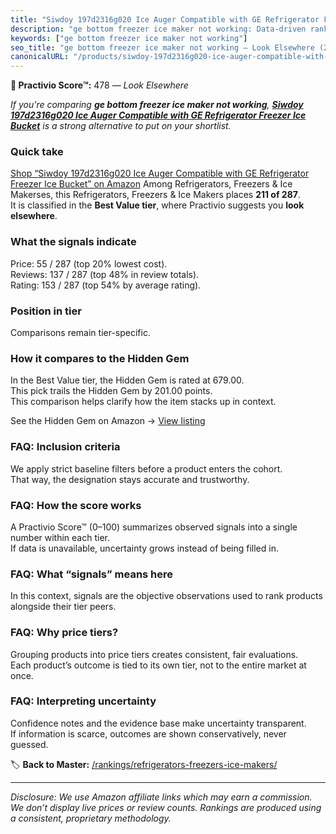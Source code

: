 ```yaml
---
title: "Siwdoy 197d2316g020 Ice Auger Compatible with GE Refrigerator Freezer Ice Bucket"
description: "ge bottom freezer ice maker not working: Data-driven ranking using the Practivio Score™. Positioned by quality, value, demand, findability, momentum."
keywords: ["ge bottom freezer ice maker not working"]
seo_title: "ge bottom freezer ice maker not working — Look Elsewhere (2025)"
canonicalURL: "/products/siwdoy-197d2316g020-ice-auger-compatible-with-ge-refrigerator-freezer-ice-bucket-B0DB8G2Z5Y/"
---
```


**🚫 Practivio Score™:** 478 — _Look Elsewhere_


*If you're comparing **ge bottom freezer ice maker not working**, **[Siwdoy 197d2316g020 Ice Auger Compatible with GE Refrigerator Freezer Ice Bucket](https://www.amazon.com/dp/B0DB8G2Z5Y?tag=practivio-20)** is a strong alternative to put on your shortlist.*
### Quick take
[Shop “Siwdoy 197d2316g020 Ice Auger Compatible with GE Refrigerator Freezer Ice Bucket” on Amazon](https://www.amazon.com/dp/B0DB8G2Z5Y?tag=practivio-20)
Among Refrigerators, Freezers & Ice Makerses, this Refrigerators, Freezers & Ice Makers places **211 of 287**.  
It is classified in the **Best Value tier**, where Practivio suggests you **look elsewhere**.

### What the signals indicate
Price: 55 / 287 (top 20% lowest cost).  
Reviews: 137 / 287 (top 48% in review totals).  
Rating: 153 / 287 (top 54% by average rating).  

### Position in tier
Comparisons remain tier-specific.

### How it compares to the Hidden Gem
In the Best Value tier, the Hidden Gem is rated at 679.00.  
This pick trails the Hidden Gem by 201.00 points.  
This comparison helps clarify how the item stacks up in context.  

See the Hidden Gem on Amazon → [View listing](https://www.amazon.com/dp/B07Y9S7L29?tag=practivio-20)

### FAQ: Inclusion criteria
We apply strict baseline filters before a product enters the cohort.  
That way, the designation stays accurate and trustworthy.

### FAQ: How the score works
A Practivio Score™ (0–100) summarizes observed signals into a single number within each tier.  
If data is unavailable, uncertainty grows instead of being filled in.

### FAQ: What “signals” means here
In this context, signals are the objective observations used to rank products alongside their tier peers.

### FAQ: Why price tiers?
Grouping products into price tiers creates consistent, fair evaluations.  
Each product’s outcome is tied to its own tier, not to the entire market at once.

### FAQ: Interpreting uncertainty
Confidence notes and the evidence base make uncertainty transparent.  
If information is scarce, outcomes are shown conservatively, never guessed.


🏷️ **Back to Master:** [/rankings/refrigerators-freezers-ice-makers/](/rankings/refrigerators-freezers-ice-makers/)

---
_Disclosure: We use Amazon affiliate links which may earn a commission. We don’t display live prices or review counts. Rankings are produced using a consistent, proprietary methodology._
